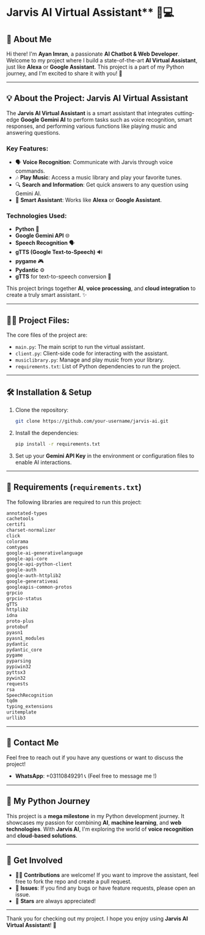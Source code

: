 
# Jarvis AI Virtual Assistant** 🤖💻

## 👋 **About Me**
Hi there! I'm **Ayan Imran**, a passionate **AI Chatbot & Web Developer**. Welcome to my project where I build a state-of-the-art **AI Virtual Assistant**, just like **Alexa** or **Google Assistant**. This project is a part of my Python journey, and I'm excited to share it with you! 🚀

---

## 💡 **About the Project: Jarvis AI Virtual Assistant**
The **Jarvis AI Virtual Assistant** is a smart assistant that integrates cutting-edge **Google Gemini AI** to perform tasks such as voice recognition, smart responses, and performing various functions like playing music and answering questions.

### Key Features:
- 🗣️ **Voice Recognition**: Communicate with Jarvis through voice commands.
- 🎶 **Play Music**: Access a music library and play your favorite tunes.
- 🔍 **Search and Information**: Get quick answers to any question using Gemini AI.
- 🤖 **Smart Assistant**: Works like **Alexa** or **Google Assistant**.

### Technologies Used:
- **Python** 🐍
- **Google Gemini API** 🌐
- **Speech Recognition** 🗣️
- **gTTS (Google Text-to-Speech)** 🔊
- **pygame** 🎮
- **Pydantic** ⚙️
- **gTTS** for text-to-speech conversion 🎤
  
This project brings together **AI**, **voice processing**, and **cloud integration** to create a truly smart assistant. ✨

---

## 🧑‍💻 **Project Files:**
The core files of the project are:
- `main.py`: The main script to run the virtual assistant.
- `client.py`: Client-side code for interacting with the assistant.
- `musiclibrary.py`: Manage and play music from your library.
- `requirements.txt`: List of Python dependencies to run the project.

---

## 🛠️ **Installation & Setup**

1. Clone the repository:
   ```bash
   git clone https://github.com/your-username/jarvis-ai.git
   ```

2. Install the dependencies:
   ```bash
   pip install -r requirements.txt
   ```

3. Set up your **Gemini API Key** in the environment or configuration files to enable AI interactions.

---

## 📝 **Requirements (`requirements.txt`)**

The following libraries are required to run this project:

```txt
annotated-types
cachetools
certifi
charset-normalizer
click
colorama
comtypes
google-ai-generativelanguage
google-api-core
google-api-python-client
google-auth
google-auth-httplib2
google-generativeai
googleapis-common-protos
grpcio
grpcio-status
gTTS
httplib2
idna
proto-plus
protobuf
pyasn1
pyasn1_modules
pydantic
pydantic_core
pygame
pyparsing
pypiwin32
pyttsx3
pywin32
requests
rsa
SpeechRecognition
tqdm
typing_extensions
uritemplate
urllib3
```

---

## 📱 **Contact Me**
Feel free to reach out if you have any questions or want to discuss the project!

- **WhatsApp**: +03110849291 📞 (Feel free to message me !)

---

## 🎯 **My Python Journey**
This project is a **mega milestone** in my Python development journey. It showcases my passion for combining **AI**, **machine learning**, and **web technologies**. With **Jarvis AI**, I'm exploring the world of **voice recognition** and **cloud-based solutions**.

---

## 💬 **Get Involved**
- 🧑‍💻 **Contributions** are welcome! If you want to improve the assistant, feel free to fork the repo and create a pull request.
- 🚀 **Issues**: If you find any bugs or have feature requests, please open an issue.
- 🎉 **Stars** are always appreciated!

---

Thank you for checking out my project. I hope you enjoy using **Jarvis AI Virtual Assistant**! 💫
```
